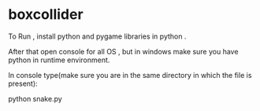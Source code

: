# boxcollider







To Run , install python and pygame libraries in python . 

After that open console for all OS , but in windows make sure you have python in runtime environment.

In console type(make sure you are in the same directory in which the file is present):

python snake.py 
